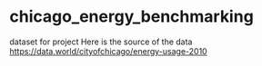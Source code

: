 # chicago_energy_benchmarking
dataset for project
Here is the source of the data
https://data.world/cityofchicago/energy-usage-2010

